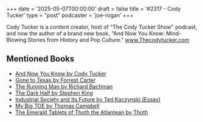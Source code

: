 +++
date = '2025-05-07T00:00:00'
draft = false
title = '#2317 - Cody Tucker'
type = "post"
podcaster = 'joe-rogan'
+++

Cody Tucker is a content creator, host of "The Cody Tucker Show" podcast, and now the author of a brand new book, "And Now You Know: Mind-Blowing Stories from History and Pop Culture." www.Thecodytucker.com


</audio>

## Mentioned Books

- [And Now You Know by Cody Tucker](https://www.amazon.com/s?k=And+Now+You+Know+by+Cody+Tucker&tag=podcaststoboo-20)
- [Gone to Texas by Forrest Carter](https://www.amazon.com/s?k=Gone+to+Texas+by+Forrest+Carter&tag=podcaststoboo-20)
- [The Running Man by Richard Bachman](https://www.amazon.com/s?k=The+Running+Man+by+Richard+Bachman&tag=podcaststoboo-20)
- [The Dark Half by Stephen King](https://www.amazon.com/s?k=The+Dark+Half+by+Stephen+King&tag=podcaststoboo-20)
- [Industrial Society and Its Future by Ted Kaczynski (Essay)](https://www.amazon.com/s?k=Industrial+Society+and+Its+Future+by+Ted+Kaczynski+(Essay)&tag=podcaststoboo-20)
- [My Big TOE by Thomas Campbell](https://www.amazon.com/s?k=My+Big+TOE+by+Thomas+Campbell&tag=podcaststoboo-20)
- [The Emerald Tablets of Thoth the Atlantean by Thoth](https://www.amazon.com/s?k=The+Emerald+Tablets+of+Thoth+the+Atlantean+by+Thoth&tag=podcaststoboo-20)